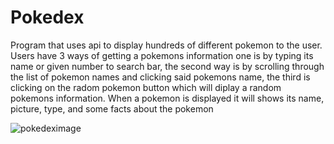 # Pokedex
Program that uses api to display hundreds of different pokemon to the user.
Users have 3 ways of getting a pokemons information one is by typing its name or given number to search bar, the second way is by scrolling through the list of pokemon names and clicking said pokemons name, the third is clicking on the radom pokemon button which will diplay a random pokemons information.
When a pokemon is displayed it will shows its name, picture, type, and some facts about the pokemon

![pokedeximage](https://user-images.githubusercontent.com/105006162/182695459-4bc92fb9-763e-44bc-bf9e-fb8dc0028a25.png)
